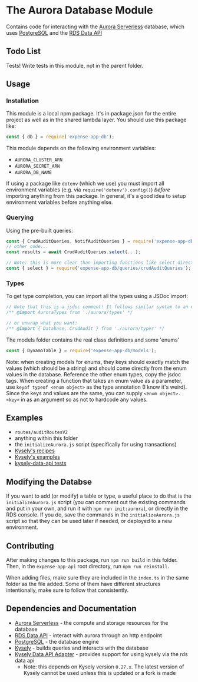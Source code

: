 # The Aurora Database Module

Contains code for interacting with the [Aurora Serverless](https://docs.aws.amazon.com/AmazonRDS/latest/AuroraUserGuide/aurora-serverless-v2.html) database, which uses [PostgreSQL](https://www.postgresql.org/docs/current/index.html) and the [RDS Data API](https://docs.aws.amazon.com/rdsdataservice/latest/APIReference/Welcome.html)

## Todo List

Tests! Write tests in this module, not in the parent folder.

## Usage

### Installation

This module is a local npm package. It's in package.json for the entire project as well as in the shared lambda layer. You should use this package like:

```js
const { db } = require('expense-app-db');
```

This module depends on the following environment variables:

- `AURORA_CLUSTER_ARN`
- `AURORA_SECRET_ARN`
- `AURORA_DB_NAME`

If using a package like `dotenv` (which we use) you must import all environment variables (e.g. via `require('dotenv').config()`) _before_ importing anything from this package. In general, it's a good idea to setup environment variables before anything else.

### Querying

Using the pre-built queries:

```js
const { CrudAuditQueries, NotifAuditQueries } = require('expense-app-db/queries');
// other code...
const results = await CrudAuditQueries.select(...);

// Note: this is more clear than importing functions like select directly. e.g. don't do this:
const { select } = require('expense-app-db/queries/crudAuditQueries');
```

### Types

To get type completion, you can import all the types using a JSDoc import:

```js
// Note that this is a jsdoc comment! It follows similar syntax to an es module import. I find it nice to include these at the top of your file, near your other imports
/** @import AuroraTypes from './aurora/types' */

// or unwrap what you want:
/** @import { Database, CrudAudit } from './aurora/types' */
```

The models folder contains the real class definitions and some 'enums'

```js
const { DynamoTable } = require('expense-app-db/models');
```

Note: when creating models for enums, they keys should exactly match the values (which should be a string) and should come directly from the enum values in the database. Reference the other enum types, copy the jsdoc tags. When creating a function that takes an enum value as a parameter, use `keyof typeof <enum object>` as the type annotation (I know it's weird). Since the keys and values are the same, you can supply `<enum object>.<key>` in as an argument so as not to hardcode any values.

## Examples

- `routes/auditRoutesV2`
- anything within this folder
- the `initializeAurora.js` script (specifically for using transactions)
- [Kysely's recipes](https://kysely.dev/docs/category/recipes)
- [Kysely's examples](https://kysely.dev/docs/category/examples)
- [kysely-data-api tests](https://github.com/sst/kysely-data-api/blob/master/test/data-api-query-compiler.test.ts)

## Modifying the Databse

If you want to add (or modify) a table or type, a useful place to do that is the `initializeAurora.js` script (you can comment out the existing commands and put in your own, and run it with `npm run init:aurora`), or directly in the RDS console. If you do, save the commands in the `initializeAurora.js` script so that they can be used later if needed, or deployed to a new environment.

## Contributing

After making changes to this package, run `npm run build` in this folder. Then, in the `expense-app-api` root directory, run `npm run reinstall`.

When adding files, make sure they are included in the `index.ts` in the same folder as the file added. Some of them have different structures intentionally, make sure to follow that consistently.

## Dependencies and Documentation

- [Aurora Serverless](https://docs.aws.amazon.com/AmazonRDS/latest/AuroraUserGuide/aurora-serverless-v2.html) - the compute and storage resources for the database
- [RDS Data API](https://docs.aws.amazon.com/rdsdataservice/latest/APIReference/Welcome.html) - interact with aurora through an http endpoint
- [PostgreSQL](https://www.postgresql.org/docs/current/index.html) - the database engine
- [Kysely](https://kysely.dev/docs/intro) - builds queries and interacts with the database
- [Kysely Data API Adapter](https://www.npmjs.com/package/kysely-data-api) - provides support for using kysely via the rds data api
  - Note: this depends on Kysely version `0.27.x`. The latest version of Kysely cannot be used unless this is updated or a fork is made
